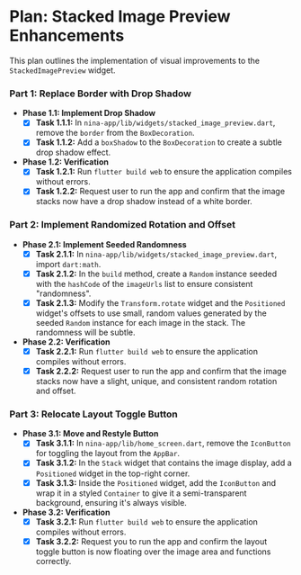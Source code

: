 # Plan: Stacked Image Preview Enhancements

This plan outlines the implementation of visual improvements to the `StackedImagePreview` widget.

### Part 1: Replace Border with Drop Shadow

*   **Phase 1.1: Implement Drop Shadow**
    *   [x] **Task 1.1.1:** In `nina-app/lib/widgets/stacked_image_preview.dart`, remove the `border` from the `BoxDecoration`.
    *   [x] **Task 1.1.2:** Add a `boxShadow` to the `BoxDecoration` to create a subtle drop shadow effect.
*   **Phase 1.2: Verification**
    *   [x] **Task 1.2.1:** Run `flutter build web` to ensure the application compiles without errors.
    *   [x] **Task 1.2.2:** Request user to run the app and confirm that the image stacks now have a drop shadow instead of a white border.

### Part 2: Implement Randomized Rotation and Offset

*   **Phase 2.1: Implement Seeded Randomness**
    *   [x] **Task 2.1.1:** In `nina-app/lib/widgets/stacked_image_preview.dart`, import `dart:math`.
    *   [x] **Task 2.1.2:** In the `build` method, create a `Random` instance seeded with the `hashCode` of the `imageUrls` list to ensure consistent "randomness".
    *   [x] **Task 2.1.3:** Modify the `Transform.rotate` widget and the `Positioned` widget's offsets to use small, random values generated by the seeded `Random` instance for each image in the stack. The randomness will be subtle.
*   **Phase 2.2: Verification**
    *   [x] **Task 2.2.1:** Run `flutter build web` to ensure the application compiles without errors.
    *   [x] **Task 2.2.2:** Request user to run the app and confirm that the image stacks now have a slight, unique, and consistent random rotation and offset.

### Part 3: Relocate Layout Toggle Button

*   **Phase 3.1: Move and Restyle Button**
    *   [x] **Task 3.1.1:** In `nina-app/lib/home_screen.dart`, remove the `IconButton` for toggling the layout from the `AppBar`.
    *   [x] **Task 3.1.2:** In the `Stack` widget that contains the image display, add a `Positioned` widget in the top-right corner.
    *   [x] **Task 3.1.3:** Inside the `Positioned` widget, add the `IconButton` and wrap it in a styled `Container` to give it a semi-transparent background, ensuring it's always visible.
*   **Phase 3.2: Verification**
    *   [x] **Task 3.2.1:** Run `flutter build web` to ensure the application compiles without errors.
    *   [x] **Task 3.2.2:** Request you to run the app and confirm the layout toggle button is now floating over the image area and functions correctly.
